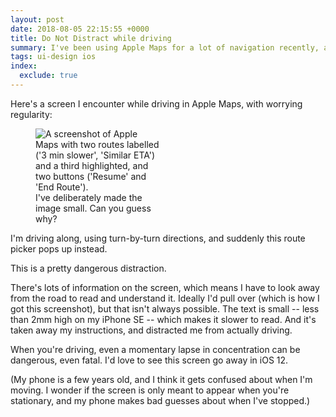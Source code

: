 ```yaml
---
layout: post
date: 2018-08-05 22:15:55 +0000
title: Do Not Distract while driving
summary: I've been using Apple Maps for a lot of navigation recently, and run into screens which seem dangerously distracting.
tags: ui-design ios
index:
  exclude: true
---
```


Here's a screen I encounter while driving in Apple Maps, with worrying regularity:

<figure style="max-width: 200px;">
  <img src="/images/2018/apple_maps.png" alt="A screenshot of Apple Maps with two routes labelled ('3 min slower', 'Similar ETA') and a third highlighted, and two buttons ('Resume' and 'End Route').">
  <figcaption>
    I've deliberately made the image small.
    Can you guess why?
  </figcaption>
</figure>

I'm driving along, using turn-by-turn directions, and suddenly this route picker pops up instead.

This is a pretty dangerous distraction.

There's lots of information on the screen, which means I have to look away from the road to read and understand it.
Ideally I'd pull over (which is how I got this screenshot), but that isn't always possible.
The text is small -- less than 2mm high on my iPhone SE -- which makes it slower to read.
And it's taken away my instructions, and distracted me from actually driving.

When you're driving, even a momentary lapse in concentration can be dangerous, even fatal.
I'd love to see this screen go away in iOS 12.

(My phone is a few years old, and I think it gets confused about when I'm moving.
I wonder if the screen is only meant to appear when you're stationary, and my phone makes bad guesses about when I've stopped.)
